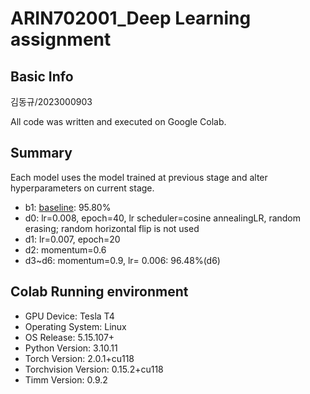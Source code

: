 # ARIN702001_Deep Learning assignment

## Basic Info
김동규/2023000903

All code was written and executed on Google Colab. 

## Summary
Each model uses the model trained at previous stage and alter hyperparameters on current stage.
- b1: [baseline](https://github.com/heechul-knu/cifar-baseline): 95.80%
- d0: lr=0.008, epoch=40, lr scheduler=cosine annealingLR, random erasing; random horizontal flip is not used
- d1: lr=0.007, epoch=20
- d2: momentum=0.6
- d3~d6: momentum=0.9, lr= 0.006: 96.48%(d6) 

## Colab Running environment
- GPU Device: Tesla T4
- Operating System: Linux
- OS Release: 5.15.107+
- Python Version: 3.10.11
- Torch Version: 2.0.1+cu118
- Torchvision Version: 0.15.2+cu118
- Timm Version: 0.9.2
